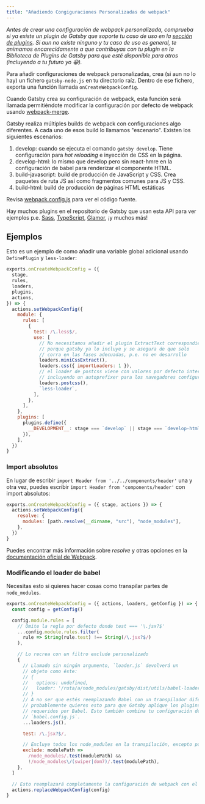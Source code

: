```yaml
---
title: "Añadiendo Congiguraciones Personalizadas de webpack"
---
```


_Antes de crear una configuración de webpack personalizada, comprueba si ya 
existe un plugin de Gatsby que soporte tu caso de uso en la [sección de plugins](/docs/plugins/). 
Si aun no existe ninguno y tu caso de uso es general, te animamos encarecidamente 
a que contribuyas con tu plugin en la Biblioteca de Plugins de Gatsby para que esté 
disponible para otros (incluyendo a tu futuro yo 😀)._

Para añadir configuraciones de webpack personalizadas, crea (si aun no lo hay) 
un fichero `gatsby-node.js` en tu directorio raíz. Dentro de ese fichero, exporta 
una función llamada `onCreateWebpackConfig`.

Cuando Gatsby crea su configuración de webpack, esta función será llamada 
permitiéndote modificar la configuración por defecto de webpack usando 
[webpack-merge](https://github.com/survivejs/webpack-merge).

Gatsby realiza múltiples builds de webpack con configuraciones algo diferentes. A 
cada uno de esos build lo llamamos "escenario". Existen los siguientes escenarios:

1.  develop: cuando se ejecuta el comando `gatsby develop`. Tiene configuración para
    _hot reloading_ e inyección de CSS en la página.
2.  develop-html: lo mismo que develop pero sin react-hmre en la configuración de 
    babel para renderizar el componente HTML.
3.  build-javascript: build de producción de JavaScript y CSS. Crea paquetes de ruta JS
    así como fragmentos comunes para JS y CSS.
4.  build-html: build de producción de páginas HTML estáticas

Revisa
[webpack.config.js](https://github.com/gatsbyjs/gatsby/blob/master/packages/gatsby/src/utils/webpack.config.js)
para ver el código fuente.

Hay muchos plugins en el repositorio de Gatsby que usan esta API para ver ejemplos 
p.e. [Sass](/packages/gatsby-plugin-sass/),
[TypeScript](/packages/gatsby-plugin-typescript/),
[Glamor](/packages/gatsby-plugin-glamor/), ¡y muchos más!

## Ejemplos

Esto es un ejemplo de como añadir una variable global adicional usando `DefinePlugin` y `less-loader`:

```js:title=gatsby-node.js
exports.onCreateWebpackConfig = ({
  stage,
  rules,
  loaders,
  plugins,
  actions,
}) => {
  actions.setWebpackConfig({
    module: {
      rules: [
        {
          test: /\.less$/,
          use: [
            // No necesitamos añadir el plugin ExtractText correspondiente 
            // porque gatsby ya lo incluye y se asegura de que solo
            // corra en las fases adecuadas, p.e. no en desarrollo
            loaders.miniCssExtract(),
            loaders.css({ importLoaders: 1 }),
            // el loader de postcss viene con valores por defecto interesantes
            // incluyendo un autoprefixer para los navegadores configurados
            loaders.postcss(),
            `less-loader`,
          ],
        },
      ],
    },
    plugins: [
      plugins.define({
        __DEVELOPMENT__: stage === `develop` || stage === `develop-html`,
      }),
    ],
  })
}
```

### Import absolutos

En lugar de escribir `import Header from '../../components/header'` una y otra vez, puedes escribir  `import Header from 'components/header'` con import absolutos:

```js:title=gatsby-node.js
exports.onCreateWebpackConfig = ({ stage, actions }) => {
  actions.setWebpackConfig({
    resolve: {
      modules: [path.resolve(__dirname, "src"), "node_modules"],
    },
  })
}
```

Puedes encontrar más información sobre _resolve_ y otras opciones en la [documentación oficial de Webpack](https://webpack.js.org/concepts/).

### Modificando el loader de babel

Necesitas esto si quieres hacer cosas como transpilar partes de `node_modules`.

```js:title=gatsby-node.js
exports.onCreateWebpackConfig = ({ actions, loaders, getConfig }) => {
  const config = getConfig()

  config.module.rules = [
    // Omite la regla por defecto donde test === '\.jsx?$'
    ...config.module.rules.filter(
      rule => String(rule.test) !== String(/\.jsx?$/)
    ),

    // Lo recrea con un filtro exclude personalizado
    {
      // Llamado sin ningún argumento, `loader.js` devolverá un
      // objeto como éste: 
      // {
      //   options: undefined,
      //   loader: '/ruta/a/node_modules/gatsby/dist/utils/babel-loader.js',
      // }
      // A no ser que estés reemplazando Babel con un transpilador diferente, 
      // probablemente quieres esto para que Gatsby aplique los plugins/presets
      // requeridos por Babel. Esto también combina tu configuración desde
      // `babel.config.js`.
      ...loaders.js(),

      test: /\.jsx?$/,

      // Excluye todos los node_modules en la transpilación, excepto por 'swiper' y 'dom7'
      exclude: modulePath =>
        /node_modules/.test(modulePath) &&
        !/node_modules\/(swiper|dom7)/.test(modulePath),
    },
  ]

  // Esto reemplazará completamente la configuración de webpack con el objeto modificado.
  actions.replaceWebpackConfig(config)
}
```
